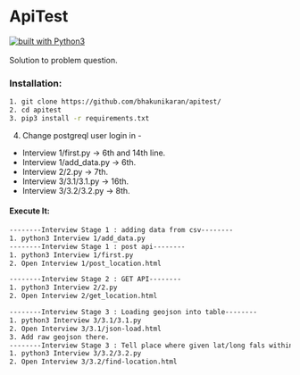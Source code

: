 # ApiTest
[![built with Python3](https://img.shields.io/badge/built%20with-Python3-red.svg)](https://www.python.org/)
<br><br>
Solution to problem question.

### Installation:
```bash
1. git clone https://github.com/bhakunikaran/apitest/
2. cd apitest
3. pip3 install -r requirements.txt
```
4. Change postgreql user login in -
  - Interview 1/first.py -> 6th and 14th line.
  - Interview 1/add_data.py -> 6th.
  - Interview 2/2.py -> 7th.
  - Interview 3/3.1/3.1.py -> 16th.
  - Interview 3/3.2/3.2.py -> 8th.
#### Execute It:
```bash
--------Interview Stage 1 : adding data from csv-------- 
1. python3 Interview 1/add_data.py
--------Interview Stage 1 : post api-------- 
1. python3 Interview 1/first.py
2. Open Interview 1/post_location.html
```
```bash
--------Interview Stage 2 : GET API-------- 
1. python3 Interview 2/2.py
2. Open Interview 2/get_location.html
```
```bash
--------Interview Stage 3 : Loading geojson into table-------- 
1. python3 Interview 3/3.1/3.1.py
2. Open Interview 3/3.1/json-load.html
3. Add raw geojson there.
--------Interview Stage 3 : Tell place where given lat/long fals within-------- 
1. python3 Interview 3/3.2/3.2.py
2. Open Interview 3/3.2/find-location.html
```
